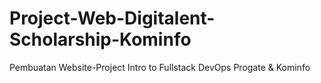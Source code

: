 # Project-Web-Digitalent-Scholarship-Kominfo
Pembuatan Website-Project Intro to Fullstack DevOps Progate &amp; Kominfo
